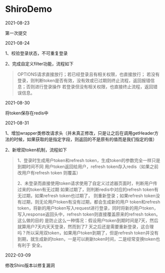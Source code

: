 # ShiroDemo

2021-08-23 

第一次提交

2021-08-24

1、校验登录状态，不可重复登录

2、完成自定义filter功能，流程如下
> OPTIONS请求直接放行；若已经登录且有相关权限，也直接放行；
> 若没有登录，则判断token是否有效，没有效或已过期则终止流程，返回报错信息；否则进行登录操作
> 若登录但没有相关权限，也直接终止流程，返回错误信息。

2021-08-30

将token保存在redis中

2021-08-31

1、增加wrapper类修改请求头（并未真正修改，只是让之后在调用getHeader方法的时候，如果获取的是指定字段，则返回的不是原有的值而是我们指定的值）

2、新增双token机制，流程如下
> 1、登录时生成用户token和refresh token，生成token的参数完全一样只是到期时间不同
> 用户token返回给用户，refresh token存入redis（如果之前改用户有refresh token
> 则覆盖）
>
> 2、未登录而直接使用token请求使用了自定义过滤器页面时，判断用户传过来的token有无过期
> 如果过期了，则判断redis中对应的refresh token有无过期，如果refresh token也过期了，
> 则重新登录；如果refresh token没有过期，则无论用户token有没有过期，都会生成新的用户
> token和refresh token，将新的用户token写入request进行登录，同时将新的用户token，
> 写入response返回头中，refresh token则直接覆盖原来的refresh token。这么做的目的
> 是防止这么一种情况：假设用户token到期时间是7天，然后就算用户7天内天天登录，然而到了7
> 天之后还是需要重新登录，这合理吗？所以采用双token，如果用户token到期了，但是refresh
> token并没有到期，就生成新的token，一是可以刷新token时间，二是经常变换token也有利于
> 安全。

2022-03-09

修改Shiro版本以修复漏洞